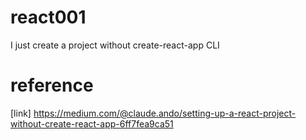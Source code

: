 # react001
I just create a project without create-react-app CLI
# reference
[link] https://medium.com/@claude.ando/setting-up-a-react-project-without-create-react-app-6ff7fea9ca51
